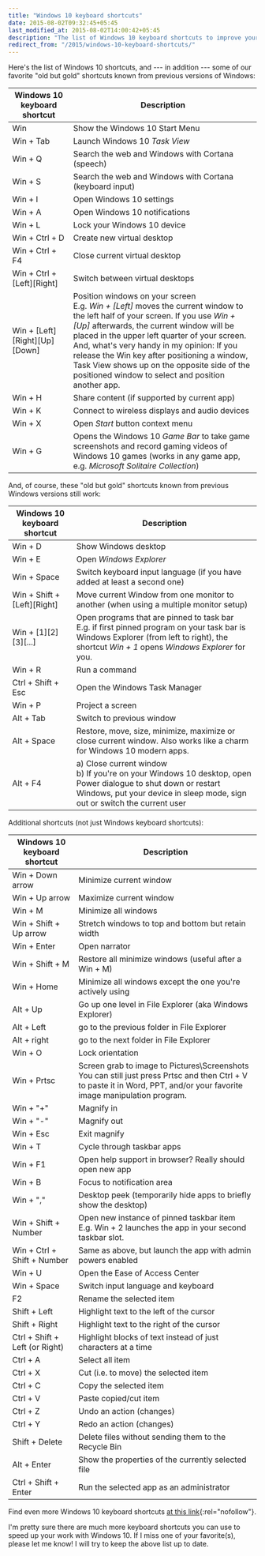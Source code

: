 ```yaml
---
title: "Windows 10 keyboard shortcuts"
date: 2015-08-02T09:32:45+05:45
last_modified_at: 2015-08-02T14:00:42+05:45
description: "The list of Windows 10 keyboard shortcuts to improve your productivity."
redirect_from: "/2015/windows-10-keyboard-shortcuts/"
---
```


Here's the list of Windows 10 shortcuts, and --- in addition --- some of our favorite "old but gold" shortcuts known from previous versions of Windows:

| Windows 10 keyboard shortcut | Description                                       |
| ---------------------------- | ------------------------------------------------- |
| Win                          | Show the Windows 10 Start Menu                    |
| Win + Tab                    | Launch Windows 10 *Task View*                     |
| Win + Q                      | Search the web and Windows with Cortana (speech)  |
| Win + S                      | Search the web and Windows with Cortana (keyboard input) |
| Win + I                      | Open Windows 10 settings                          |
| Win + A                      | Open Windows 10 notifications                     |
| Win + L                      | Lock your Windows 10 device                       |
| Win + Ctrl + D               | Create new virtual desktop                        |
| Win + Ctrl + F4              | Close current virtual desktop                     |
| Win + Ctrl + [Left][Right]   | Switch between virtual desktops                   |
| Win + [Left][Right][Up][Down] | Position windows on your screen <br> E.g. *Win + [Left]* moves the current window to the left half of your screen. If you use *Win + [Up]* afterwards, the current window will be placed in the upper left quarter of your screen. <br> And, what's very handy in my opinion: If you release the Win key after positioning a window, Task View shows up on the opposite side of the positioned window to select and position another app. |
| Win + H                      | Share content (if supported by current app)       |
| Win + K                      | Connect to wireless displays and audio devices    |
| Win + X                      | Open *Start* button context menu
| Win + G                      | Opens the Windows 10 *Game Bar* to take game screenshots and record gaming videos of Windows 10 games (works in any game app, e.g. *Microsoft Solitaire Collection*) |

And, of course, these "old but gold" shortcuts known from previous Windows versions still work:

| Windows 10 keyboard shortcut | Description                                       |
| ---------------------------- | ------------------------------------------------- |
| Win + D                      | Show Windows desktop                              |
| Win + E                      | Open *Windows Explorer*                           |
| Win + Space                  | Switch keyboard input language (if you have added at least a second one) |
| Win + Shift + [Left][Right]  | Move current Window from one monitor to another (when using a multiple monitor setup) |
| Win + [1][2][3][...]         | Open programs that are pinned to task bar <br> E.g. if first pinned program on your task bar is Windows Explorer (from left to right), the shortcut *Win + 1* opens *Windows Explorer* for you. |
| Win + R                      | Run a command                                     |
| Ctrl + Shift + Esc           | Open the Windows Task Manager                     |
| Win + P                      | Project a screen                                  |
| Alt + Tab                    | Switch to previous window                         |
| Alt + Space                  | Restore, move, size, minimize, maximize or close current window. Also works like a charm for Windows 10 modern apps. |
| Alt + F4                     | a) Close current window <br> b) If you're on your Windows 10 desktop, open Power dialogue to shut down or restart Windows, put your device in sleep mode, sign out or switch the current user |

Additional shortcuts (not just Windows keyboard shortcuts):

| Windows 10 keyboard shortcut | Description                                       |
| ---------------------------- | ------------------------------------------------- |
| Win + Down arrow             | Minimize current window                           |
| Win + Up arrow               | Maximize current window                           |
| Win + M                      | Minimize all windows                              |
| Win + Shift + Up arrow       | Stretch windows to top and bottom but retain width |
| Win + Enter                  | Open narrator                                     |
| Win + Shift + M              | Restore all minimize windows (useful after a Win + M) |
| Win + Home                   | Minimize all windows except the one you're actively using |
| Alt + Up                     | Go up one level in File Explorer (aka Windows Explorer) |
| Alt + Left                   | go to the previous folder in File Explorer        |
| Alt + right                  | go to the next folder in File Explorer            |
| Win + O                      | Lock orientation                                  |
| Win + Prtsc                  | Screen grab to image to Pictures\Screenshots <br> You can still just press Prtsc and then Ctrl + V to paste it in Word, PPT, and/or your favorite image manipulation program. |
| Win + "+"                    | Magnify in                                        |
| Win + "-"                    | Magnify out                                       |
| Win + Esc                    | Exit magnify                                      |
| Win + T                      | Cycle through taskbar apps                        |
| Win + F1                     | Open help support in browser? Really should open new app |
| Win + B                      | Focus to notification area                        |
| Win + ","                    | Desktop peek (temporarily hide apps to briefly show the desktop) |
| Win + Shift + Number         | Open new instance of pinned taskbar item <br> E.g. Win + 2 launches the app in your second taskbar slot. |
| Win + Ctrl + Shift + Number  | Same as above, but launch the app with admin powers enabled |
| Win + U                      | Open the Ease of Access Center                     |
| Win + Space                  | Switch input language and keyboard                 |
| F2                           | Rename the selected item                           |
| Shift + Left                 | Highlight text to the left of the cursor           |
| Shift + Right                | Highlight text to the right of the cursor          |
| Ctrl + Shift + Left (or Right) | Highlight blocks of text instead of just characters at a time |
| Ctrl + A                     | Select all item                                    |
| Ctrl + X                     | Cut (i.e. to move) the selected item
| Ctrl + C                     | Copy the selected item                                 |
| Ctrl + V                     | Paste copied/cut item                              |
| Ctrl + Z                     | Undo an action (changes)                           |
| Ctrl + Y                     | Redo an action (changes)                           |
| Shift + Delete               | Delete files without sending them to the Recycle Bin |
| Alt + Enter                  | Show the properties of the currently selected file |
| Ctrl + Shift + Enter         | Run the selected app as an administrator           |

Find even more Windows 10 keyboard shortcuts [at this link](https://support.microsoft.com/en-us/help/12445/windows-keyboard-shortcuts){:rel="nofollow"}.

I'm pretty sure there are much more keyboard shortcuts you can use to speed up your work with Windows 10. If I miss one of your favorite(s), please let me know! I will try to keep the above list up to date.
